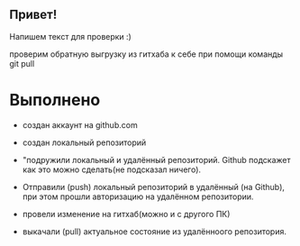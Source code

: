 ## Привет!

Напишем текст для проверки :) 

проверим обратную выгрузку из гитхаба к себе при помощи команды git pull

# Выполнено

* создан аккаунт на github.com
* создан локальный репозиторий
* "подружили локальный и удалённый репозиторий. Github подскажет как это можно сделать(не подсказал ничего).
* Отправили (push) локальный репозиторий в удалённый (на Github), при этом прошли авторизацию на удалённом репозитории.

* провели изменение на гитхаб(можно и с другого ПК)
* выкачали (pull) актуальное состояние из удалённоого репозитория.